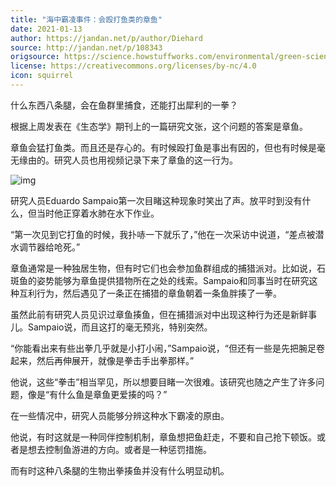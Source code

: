 ```yaml
---
title: "海中霸凌事件：会殴打鱼类的章鱼"
date: 2021-01-13
author: https://jandan.net/p/author/Diehard
source: http://jandan.net/p/108343
origsource: https://science.howstuffworks.com/environmental/green-science/beavers-permafrost-climate-change.htm
license: https://creativecommons.org/licenses/by-nc/4.0
icon: squirrel
---
```


什么东西八条腿，会在鱼群里捕食，还能打出犀利的一拳？

根据上周发表在《生态学》期刊上的一篇研究文张，这个问题的答案是章鱼。

章鱼会猛打鱼类。而且还是存心的。有时候殴打鱼是事出有因的，但也有时候是毫无缘由的。研究人员也用视频记录下来了章鱼的这一行为。

![img](media/108343_01.gif)

研究人员Eduardo Sampaio第一次目睹这种现象时笑出了声。放平时到没有什么，但当时他正穿着水肺在水下作业。

“第一次见到它打鱼的时候，我扑哧一下就乐了，”他在一次采访中说道，“差点被潜水调节器给呛死。”

章鱼通常是一种独居生物，但有时它们也会参加鱼群组成的捕猎派对。比如说，石斑鱼的姿势能够为章鱼提供猎物所在之处的线索。Sampaio和同事当时在研究这种互利行为，然后遇见了一条正在捕猎的章鱼朝着一条鱼胖揍了一拳。

虽然此前有研究人员见识过章鱼揍鱼，但在捕猎派对中出现这种行为还是新鲜事儿。Sampaio说，而且这打的毫无预兆，特别突然。

“你能看出来有些出拳几乎就是小打小闹，”Sampaio说，“但还有一些是先把腕足卷起来，然后再伸展开，就像是拳击手出拳那样。”

他说，这些“拳击”相当罕见，所以想要目睹一次很难。该研究也随之产生了许多问题，像是“有什么鱼是章鱼更爱揍的吗？”

在一些情况中，研究人员能够分辨这种水下霸凌的原由。

他说，有时这就是一种同伴控制机制，章鱼想把鱼赶走，不要和自己抢下顿饭。或者是想去控制鱼游进的方向。或者是一种惩罚措施。

而有时这种八条腿的生物出拳揍鱼并没有什么明显动机。